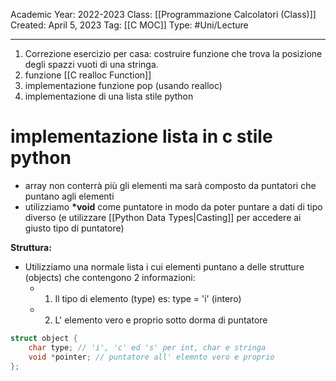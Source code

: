 Academic Year: 2022-2023
Class: [[Programmazione Calcolatori (Class)]]
Created: April 5, 2023
Tag: [[C MOC]]
Type: #Uni/Lecture 

---
1. Correzione esercizio per casa: costruire funzione che trova la posizione degli spazzi vuoti di una stringa.
2. funzione [[C realloc Function]]
3. implementazione funzione pop (usando realloc)
4. implementazione di una lista stile python 

# implementazione lista in c stile python
- array non conterrà più gli elementi ma sarà composto da puntatori che puntano agli elementi
- utilizziamo **\*void**  come puntatore in modo da poter puntare a dati di tipo diverso (e utilizzare [[Python Data Types|Casting]] per accedere ai giusto tipo di puntatore)

**Struttura:**
- Utilizziamo una normale lista i cui elementi puntano a delle strutture (objects) che contengono 2 informazioni:
	- 1. Il tipo di elemento (type) es: type = 'i' (intero)
	- 2. L' elemento vero e proprio sotto dorma di puntatore

```c
struct object {
	char type; // 'i', 'c' ed 's' per int, char e stringa
	void *pointer; // puntatore all' elemnto vero e proprio
};
```

